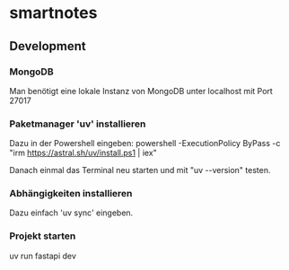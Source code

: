 # smartnotes

## Development

### MongoDB
Man benötigt eine lokale Instanz von MongoDB unter localhost mit Port 27017

### Paketmanager 'uv' installieren
Dazu in der Powershell eingeben:
powershell -ExecutionPolicy ByPass -c "irm https://astral.sh/uv/install.ps1 | iex"

Danach einmal das Terminal neu starten und mit "uv --version" testen.

### Abhängigkeiten installieren
Dazu einfach 'uv sync' eingeben.

### Projekt starten
uv run fastapi dev